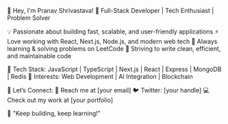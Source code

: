 👋 Hey, I'm Pranav Shrivastava!
🚀 Full-Stack Developer | Tech Enthusiast | Problem Solver

💡 Passionate about building fast, scalable, and user-friendly applications
⚡ Love working with React, Next.js, Node.js, and modern web tech
🧠 Always learning & solving problems on LeetCode
🎯 Striving to write clean, efficient, and maintainable code

🌱 Tech Stack: JavaScript | TypeScript | Next.js | React | Express | MongoDB | Redis
📌 Interests: Web Development | AI Integration | Blockchain

💬 Let’s Connect:
📧 Reach me at [your email]
🐦 Twitter: [your handle]
💻 Check out my work at [your portfolio]

🚀 "Keep building, keep learning!"
